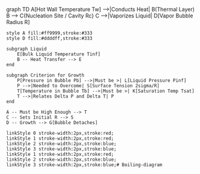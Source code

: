 graph TD
    A[Hot Wall Temperature Tw] -->|Conducts Heat| B(Thermal Layer)
    B --> C{Nucleation Site / Cavity Rc}
    C -->|Vaporizes Liquid| D[Vapor Bubble Radius R]

    style A fill:#ff9999,stroke:#333
    style D fill:#ddddff,stroke:#333

    subgraph Liquid
        E[Bulk Liquid Temperature Tinf]
        B -- Heat Transfer --> E
    end

    subgraph Criterion for Growth
        P[Pressure in Bubble Pb] -->|Must be >| L[Liquid Pressure Pinf]
        P -->|Needed to Overcome| S[Surface Tension 2sigma/R]
        T[Temperature in Bubble Tb] -->|Must be >| K[Saturation Temp Tsat]
        T -->|Relates Delta P and Delta T| P
    end

    A -- Must be High Enough --> T
    C -- Sets Initial R --> S
    D -- Growth --> G[Bubble Detaches]

    linkStyle 0 stroke-width:2px,stroke:red;
    linkStyle 1 stroke-width:2px,stroke:red;
    linkStyle 2 stroke-width:2px,stroke:blue;
    linkStyle 3 stroke-width:2px,stroke:blue;
    linkStyle 1 stroke-width:2px,stroke:red;
    linkStyle 2 stroke-width:2px,stroke:blue;
    linkStyle 3 stroke-width:2px,stroke:blue;# Boiling-diagram
